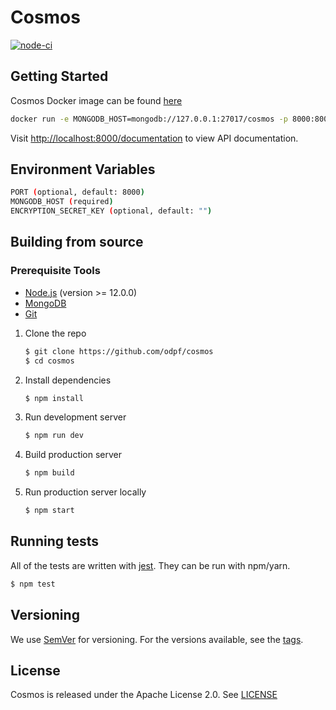 # Cosmos

[![node-ci](https://github.com/odpf/cosmos/actions/workflows/test.yml/badge.svg)](https://github.com/odpf/cosmos/actions/workflows/test.yml)

## Getting Started

Cosmos Docker image can be found [here](https://github.com/orgs/odpf/packages?repo_name=cosmos)

```sh
docker run -e MONGODB_HOST=mongodb://127.0.0.1:27017/cosmos -p 8000:8000 docker.pkg.github.com/odpf/cosmos/cosmos
```

Visit [http://localhost:8000/documentation](http://localhost:8000/documentation) to view API documentation.

## Environment Variables

```bash
PORT (optional, default: 8000)
MONGODB_HOST (required)
ENCRYPTION_SECRET_KEY (optional, default: "")
```

## Building from source

### Prerequisite Tools

- [Node.js](https://nodejs.org/) (version >= 12.0.0)
- [MongoDB](https://www.mongodb.com/)
- [Git](https://git-scm.com/)

1. Clone the repo

   ```sh
   $ git clone https://github.com/odpf/cosmos
   $ cd cosmos
   ```

2. Install dependencies

   ```sh
   $ npm install
   ```

3. Run development server

   ```sh
   $ npm run dev
   ```

4. Build production server

   ```sh
   $ npm build
   ```

5. Run production server locally

   ```sh
   $ npm start
   ```

## Running tests

All of the tests are written with [jest](https://jestjs.io/). They can be run with npm/yarn.

```sh
$ npm test
```

## Versioning

We use [SemVer](http://semver.org/) for versioning. For the versions available, see the [tags](https://github.com/odpf/cosmos/tags).

## License

Cosmos is released under the Apache License 2.0. See [LICENSE](LICENSE)
